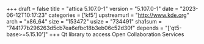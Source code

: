 +++
draft = false
title = "attica 5.107.0-1"
version = "5.107.0-1"
date = "2023-06-12T10:17:23"
categories = ['kf5']
upstreamurl = "http://www.kde.org"
arch = "x86_64"
size = "153472"
usize = "734491"
sha1sum = "744177b296263d5cb7ea6efbc18b3eb06c52d30f"
depends = "['qt5-base>=5.15.10']"
+++
Qt library to access Open Collaboration Services